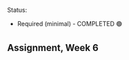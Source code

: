Status:
- Required (minimal) - COMPLETED 🟢

Assignment, Week 6
----------------------------------------